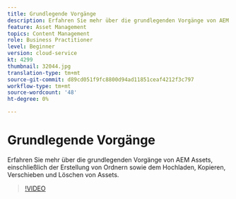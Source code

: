 ```yaml
---
title: Grundlegende Vorgänge
description: Erfahren Sie mehr über die grundlegenden Vorgänge von AEM Assets, einschließlich der Erstellung von Ordnern sowie dem Hochladen, Kopieren, Verschieben und Löschen von Assets.
feature: Asset Management
topics: Content Management
role: Business Practitioner
level: Beginner
version: cloud-service
kt: 4299
thumbnail: 32044.jpg
translation-type: tm+mt
source-git-commit: d89cd051f9fc8800d94ad11851ceaf4212f3c797
workflow-type: tm+mt
source-wordcount: '48'
ht-degree: 0%

---
```



# Grundlegende Vorgänge

Erfahren Sie mehr über die grundlegenden Vorgänge von AEM Assets, einschließlich der Erstellung von Ordnern sowie dem Hochladen, Kopieren, Verschieben und Löschen von Assets.

>[!VIDEO](https://video.tv.adobe.com/v/32044/?quality=12&learn=on&hidetitle=true)